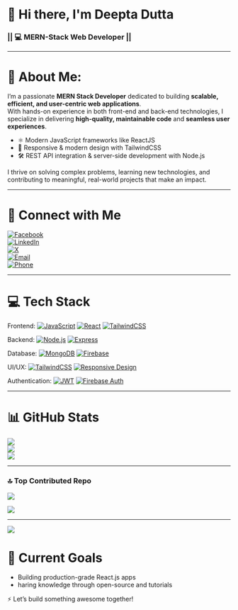 # 👋 Hi there, I'm Deepta Dutta
###   || 💻 MERN-Stack Web Developer || <br> 

---

# 💫 About Me:

I’m a passionate **MERN Stack Developer** dedicated to building **scalable, efficient, and user-centric web applications**.  
With hands-on experience in both front-end and back-end technologies, I specialize in delivering **high-quality, maintainable code** and **seamless user 
experiences**.

- ⚛️ Modern JavaScript frameworks like ReactJS
- 🎨 Responsive & modern design with TailwindCSS 
- 🛠️ REST API integration & server-side development with Node.js

 I thrive on solving complex problems, learning new technologies, and contributing to meaningful, real-world projects that make an impact.

---

# 🔗 Connect with Me 
[![Facebook](https://img.shields.io/badge/Facebook-%231877F2.svg?logo=Facebook&logoColor=white)](https://facebook.com/facebook.com/deepto.19) <br> [![LinkedIn](https://img.shields.io/badge/LinkedIn-%230077B5.svg?logo=linkedin&logoColor=white)](https://linkedin.com/in/linkedin.com/in/deeptodutta/) <br> [![X](https://img.shields.io/badge/X-black.svg?logo=X&logoColor=white)](https://x.com/x.com/deepta_dutta) <br> [![Email](https://img.shields.io/badge/Email-D14836?logo=gmail&logoColor=white)](mailto:deeptaduttaksp@gmail.com) <br> [![Phone](https://img.shields.io/badge/Phone-01989316366-brightgreen?logo=phone&logoColor=white)](tel:01989316366)

---

# 💻 Tech Stack
Frontend: 
[![JavaScript](https://img.shields.io/badge/JavaScript-F7DF1E?logo=javascript&logoColor=black&style=flat)](https://developer.mozilla.org/en-US/docs/Web/JavaScript)
[![React](https://img.shields.io/badge/React-61DAFB?logo=react&logoColor=black&style=flat)](https://react.dev/)
[![TailwindCSS](https://img.shields.io/badge/TailwindCSS-06B6D4?logo=tailwindcss&logoColor=white&style=flat)](https://tailwindcss.com/)

 Backend:
[![Node.js](https://img.shields.io/badge/Node.js-339933?logo=node.js&logoColor=white&style=flat)](https://nodejs.org/)
[![Express](https://img.shields.io/badge/Express-000000?logo=express&logoColor=white&style=flat)](https://expressjs.com/)

 Database:
[![MongoDB](https://img.shields.io/badge/MongoDB-47A248?logo=mongodb&logoColor=white&style=flat)](https://www.mongodb.com/)
[![Firebase](https://img.shields.io/badge/Firebase-FFCA28?logo=firebase&logoColor=black&style=flat)](https://firebase.google.com/)

UI/UX:
[![TailwindCSS](https://img.shields.io/badge/TailwindCSS-06B6D4?logo=tailwindcss&logoColor=white&style=flat)](https://tailwindcss.com/)
[![Responsive Design](https://img.shields.io/badge/Responsive%20Design-4285F4?logo=googlechrome&logoColor=white&style=flat)](#)

Authentication:
[![JWT](https://img.shields.io/badge/JWT-000000?logo=jsonwebtokens&logoColor=white&style=flat)](https://jwt.io/)
[![Firebase Auth](https://img.shields.io/badge/Firebase%20Auth-FFCA28?logo=firebase&logoColor=black&style=flat)](https://firebase.google.com/docs/auth)

---
# 📊 GitHub Stats
![](https://github-readme-stats.vercel.app/api?username=Deepto41&theme=dark&hide_border=false&include_all_commits=false&count_private=false)<br/>
![](https://nirzak-streak-stats.vercel.app/?user=Deepto41&theme=dark&hide_border=false)<br/>
![](https://github-readme-stats.vercel.app/api/top-langs/?username=Deepto41&theme=dark&hide_border=false&include_all_commits=false&count_private=false&layout=compact)


---
### 🔝 Top Contributed Repo
![](https://github-contributor-stats.vercel.app/api?username=Deepto41&limit=5&theme=dark&combine_all_yearly_contributions=true)

[![](https://visitcount.itsvg.in/api?id=Deepto41&icon=0&color=9)](https://visitcount.itsvg.in)


---
[![](https://visitcount.itsvg.in/api?id=Deepto41&icon=0&color=9)](https://visitcount.itsvg.in)

# 🚀 Current Goals
- Building production-grade React.js apps <br>
- haring knowledge through open-source and tutorials <br>

⚡ Let’s build something awesome together!

